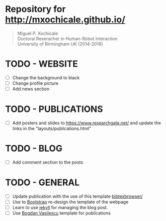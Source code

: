 Repository for http://mxochicale.github.io/
===========

> Miguel P. Xochicale  
> Doctoral Reseracher in Human-Robot Interaction  
> University of Birmingham UK (2014-2018)  



# TODO - WEBSITE
- [ ] Change the background to black
- [ ] Change profile picture
- [ ] Add news section

# TODO - PUBLICATIONS
- [ ] Add posters and slides to https://www.researchgate.net/ and update the links in the "layouts/publications.html"


# TODO - BLOG
- [ ] Add comment section to the posts


# TODO - GENERAL

- [ ] Update publication with the use of this template [bibtexbrowser/](http://blog.spd.gr/2012/04/bibtexbrowser-music-for-publication_09.html)
- [ ] Use to [Bootstrap](http://getbootstrap.com/getting-started/) re-design the template of the webpage
- [ ] Learn to use [jekyll](http://michaelchelen.net/81fa/install-jekyll-2-ubuntu-14-04/) for managing the blog post.
- [ ] Use [Bogdan Vasilescu](https://github.com/bvasiles/bvasiles.github.io) template for publications

